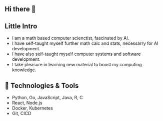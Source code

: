 ## Hi there 👋

## Little Intro
- I am a math based computer scienctist, fascinated by AI.
- I have self-taught myself further math calc and stats, necessarry for AI development.
- I have also self-taught myself computer systems and software development.
- I take pleasure in learning new material to boost my computing knowledge.

## 🔧 Technologies & Tools
- Python, Go, JavaScript, Java, R, C
- React, Node.js  
- Docker, Kubernetes
- Git, CICD
